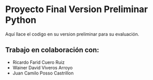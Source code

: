 # Proyecto Final Version Preliminar Python
Aquí llace el codigo en su version preliminar para su evaluación.
## Trabajo en colaboración con:
* Ricardo Farid Cuero Ruiz
* Wainer David Viveros Arroyo
* Juan Camilo Posso Castrillon
